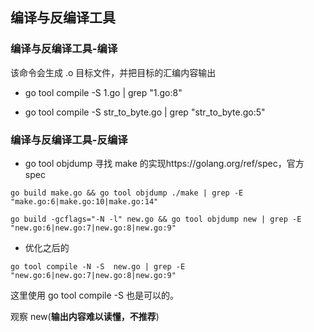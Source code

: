 ## 编译与反编译工具

### 编译与反编译工具-编译
该命令会生成 .o 目标文件，并把目标的汇编内容输出
- go tool compile -S 1.go | grep "1.go:8"

- go tool compile -S str_to_byte.go | grep "str_to_byte.go:5"


### 编译与反编译工具-反编译
- go tool objdump 寻找 make 的实现https://golang.org/ref/spec，官方 spec


```shell
go build make.go && go tool objdump ./make | grep -E "make.go:6|make.go:10|make.go:14"
```

```shell
go build -gcflags="-N -l" new.go && go tool objdump new | grep -E "new.go:6|new.go:7|new.go:8|new.go:9"
```

- 优化之后的

```shell
go tool compile -N -S  new.go | grep -E "new.go:6|new.go:7|new.go:8|new.go:9"
```

这里使用 go tool compile -S 也是可以的。

观察 new(**输出内容难以读懂，不推荐**)


